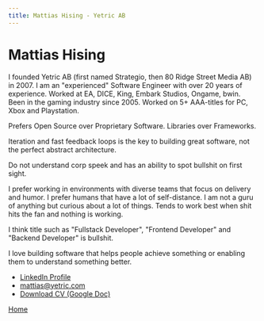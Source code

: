 ```yaml
---
title: Mattias Hising - Yetric AB
---
```


# Mattias Hising

I founded Yetric AB (first named Strategio, then 80 Ridge Street Media AB) in 2007. I am an "experienced" Software Engineer with over 20 years of experience. Worked at EA, DICE, King, Embark Studios, Ongame, bwin. Been in the gaming industry since 2005. Worked on 5+ AAA-titles for PC, Xbox and Playstation. 

Prefers Open Source over Proprietary Software. Libraries over Frameworks. 

Iteration and fast feedback loops is the key to building great software, not the perfect abstract architecture. 

Do not understand corp speek and has an ability to spot bullshit on first sight.

I prefer working in environments with diverse teams that focus on delivery and humor. I prefer humans that have a lot of self-distance. I am not a guru of anything but curious about a lot of things. Tends to work best when shit hits the fan and nothing is working.

I think title such as "Fullstack Developer", "Frontend Developer" and "Backend Developer" is bullshit.

I love building software that helps people achieve something or enabling them to understand something better.

-   [LinkedIn Profile](https://www.linkedin.com/in/mattias-hising/)
-   [mattias@yetric.com](mailto:mattias@yetric.com)
-   [Download CV (Google Doc)](https://bit.ly/hising-cv)

[Home](/)
